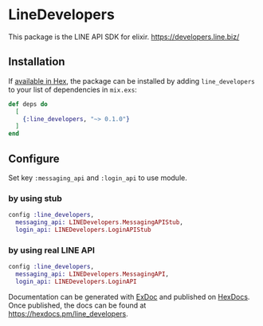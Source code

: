 # LineDevelopers

This package is the LINE API SDK for elixir.
https://developers.line.biz/

## Installation

If [available in Hex](https://hex.pm/docs/publish), the package can be installed
by adding `line_developers` to your list of dependencies in `mix.exs`:

```elixir
def deps do
  [
    {:line_developers, "~> 0.1.0"}
  ]
end
```

## Configure

Set key `:messaging_api` and `:login_api` to use module.

### by using stub

```elixir
config :line_developers,
  messaging_api: LINEDevelopers.MessagingAPIStub,
  login_api: LINEDevelopers.LoginAPIStub
```
### by using real LINE API

```elixir
config :line_developers,
  messaging_api: LINEDevelopers.MessagingAPI,
  login_api: LINEDevelopers.LoginAPI
```

Documentation can be generated with [ExDoc](https://github.com/elixir-lang/ex_doc)
and published on [HexDocs](https://hexdocs.pm). Once published, the docs can
be found at <https://hexdocs.pm/line_developers>.

